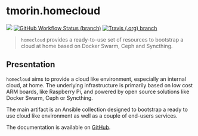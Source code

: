 # tmorin.homecloud

[![](https://img.shields.io/badge/GitHub-git%20repository-informational?logo=github)](https://github.com/tmorin/homecloud-ansible)
[![GitHub Workflow Status (branch)](https://img.shields.io/github/workflow/status/tmorin/homecloud-ansible/Continous%20Integration/master?label=GitHub%20Actions&logo=github+actions&logoColor=white)](https://github.com/tmorin/homecloud-ansible/actions?query=workflow%3A%22Continous+Integration%22+branch%3Amaster)
[![Travis (.org) branch](https://img.shields.io/travis/tmorin/homecloud-ansible/master?label=Travis%20CI&logo=travis+CI&logoColor=white)](https://travis-ci.org/github/tmorin/homecloud-ansible)


> `homecloud` provides a ready-to-use set of resources to bootstrap a cloud at home based on Docker Swarm, Ceph and Syncthing.

## Presentation

`homecloud` aims to provide a cloud like environment, especially an internal cloud, at home.
The underlying infrastructure is primarily based on low cost ARM boards, like Raspberry Pi, and powered by open source solutions like Docker Swarm, Ceph or Syncthing.

The main artifact is an Ansible collection designed to bootstrap a ready to use cloud like environment as well as a couple of end-users services.

The documentation is available on [GitHub](https://github.com/tmorin/homecloud-ansible#readme).

